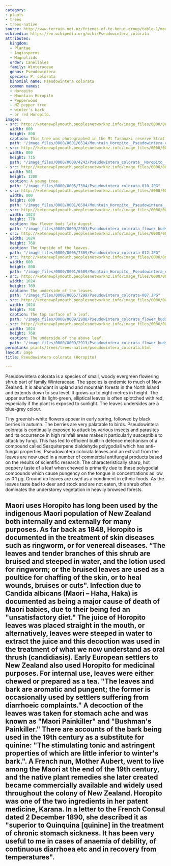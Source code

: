 ```yaml
---
category:
- plants
- trees
- trees-native
source: http://www.terrain.net.nz/friends-of-te-henui-group/table-1/mountain-horopito-pseudowintera-colorata.html
wikipedia: https://en.wikipedia.org/wiki/Pseudowintera_colorata
attributes:
  kingdom:
  - Plantae
  - Angiosperms
  - Magnoliids
  order: Canellales
  family: Winteraceae
  genus: Pseudowintera
  species: P. colorata
  binomial name: Pseudowintera colorata
  common names:
  - Horopito
  - Mountain Horopito
  - Pepperwood
  - NZ pepper tree
  - winter's bark
  - or red Horopito.
images:
- src: http://ketenewplymouth.peoplesnetworknz.info/image_files/0000/0001/6514/Mountain_Horopito__Pseudowintera_colorata.JPG
  width: 600
  height: 800
  caption: This tree was photographed in the Mt Taranaki reserve Stratford side.
  path: "/image_files/0000/0001/6514/Mountain_Horopito__Pseudowintera_colorata.JPG"
- src: http://ketenewplymouth.peoplesnetworknz.info/image_files/0000/0000/4243/Pseudowintera_colorata__Horopito_-1.JPG
  width: 800
  height: 715
  path: "/image_files/0000/0000/4243/Pseudowintera_colorata__Horopito_-1.JPG"
- src: http://ketenewplymouth.peoplesnetworknz.info/image_files/0000/0005/7304/Pseudowintera_colorata-010.JPG
  width: 901
  height: 1200
  caption: A young tree.
  path: "/image_files/0000/0005/7304/Pseudowintera_colorata-010.JPG"
- src: http://ketenewplymouth.peoplesnetworknz.info/image_files/0000/0001/6504/Mountain_Horopito__Pseudowintera__colorata-1.JPG
  width: 800
  height: 600
  path: "/image_files/0000/0001/6504/Mountain_Horopito__Pseudowintera__colorata-1.JPG"
- src: http://ketenewplymouth.peoplesnetworknz.info/image_files/0000/0009/2903/Pseudowintera_colorata_flower_buds-003.JPG
  width: 1024
  height: 770
  caption: New flower buds late August.
  path: "/image_files/0000/0009/2903/Pseudowintera_colorata_flower_buds-003.JPG"
- src: http://ketenewplymouth.peoplesnetworknz.info/image_files/0000/0005/7309/Pseudowintera_colorata-012.JPG
  width: 1024
  height: 768
  caption: The topside of the leaves.
  path: "/image_files/0000/0005/7309/Pseudowintera_colorata-012.JPG"
- src: http://ketenewplymouth.peoplesnetworknz.info/image_files/0000/0001/6509/Mountain_Horopito__Pseudowintera_colorata-2.JPG
  width: 600
  height: 800
  path: "/image_files/0000/0001/6509/Mountain_Horopito__Pseudowintera_colorata-2.JPG"
- src: http://ketenewplymouth.peoplesnetworknz.info/image_files/0000/0005/7299/Pseudowintera_colorata-007.JPG
  width: 1024
  height: 769
  caption: The underside of the leaves.
  path: "/image_files/0000/0005/7299/Pseudowintera_colorata-007.JPG"
- src: http://ketenewplymouth.peoplesnetworknz.info/image_files/0000/0009/2908/Pseudowintera_colorata_flower_buds-005.JPG
  width: 1024
  height: 768
  caption: The top surface of a leaf.
  path: "/image_files/0000/0009/2908/Pseudowintera_colorata_flower_buds-005.JPG"
- src: http://ketenewplymouth.peoplesnetworknz.info/image_files/0000/0009/2913/Pseudowintera_colorata_flower_buds-006.JPG
  width: 1024
  height: 768
  caption: The underside of the above leaf.
  path: "/image_files/0000/0009/2913/Pseudowintera_colorata_flower_buds-006.JPG"
permalink: plants/trees/trees-native/pseudowintera_colorata.html
layout: page
title: Pseudowintera colorata (Horopito)

---
```

Pseudowintera colorata is a species of small, woody evergreen flowering shrub part of family Winteraceae. The species is endemic to much of New Zealand. It is abundant in upland and mountain forests in the North Island and extends down to sea level. It grows up to eight metres in height. The upper surface of its light-green, elliptical leaves is often splotched with red, especially if the plant is exposed to sunlight. The leaves undersides are a blue-grey colour. 

Tiny greenish-white flowers appear in early spring, followed by black berries in autumn. The berries are very palatable to birds.
Pseudowintera colorata is continually exposed to attack by various insects and parasites and its occurrence in high rainfall areas makes it particularly susceptible to attack by fungi. This has led to efficient built-in defence mechanism of a compound called Sesquiterpene dialdehyde polygodiali which has anti-fungal properties. Pseudowintera colorata leaves and an extract from the leaves are now used in a number of commercial antifungal products based on the results of scientific research. 
The characteristically sharp, hot peppery taste of a leaf when chewed is primarily due to these polygodial compounds which cause pungency on the tongue in concentrations as low as 0.1 µg. Ground up leaves are used as a condiment in ethnic foods. As the leaves taste bad to deer and stock and are not eaten, this shrub often dominates the understorey vegetation in heavily browsed forests.
## Maori uses Horopito has long been used by the indigenous Maori population of New Zealand both internally and externally for many purposes. As far back as 1848, Horopito is documented in the treatment of skin diseases such as ringworm, or for venereal diseases. “The leaves and tender branches of this shrub are bruised and steeped in water, and the lotion used for ringworm; or the bruised leaves are used as a poultice for chaffing of the skin, or to heal wounds, bruises or cuts". Infection due to Candida albicans (Maori – Haha, Haka) is documented as being a major cause of death of Maori babies, due to their being fed an "unsatisfactory diet." The juice of Horopito leaves was placed straight in the mouth, or alternatively, leaves were steeped in water to extract the juice and this decoction was used in the treatment of what we now understand as oral thrush (candidiasis). Early European settlers to New Zealand also used Horopito for medicinal purposes. For internal use, leaves were either chewed or prepared as a tea. "The leaves and bark are aromatic and pungent; the former is occasionally used by settlers suffering from diarrhoeic complaints." A decoction of the leaves was taken for stomach ache and was known as "Maori Painkiller" and "Bushman's Painkiller." There are accounts of the bark being used in the 19th century as a substitute for quinine: "The stimulating tonic and astringent properties of which are little inferior to winter's bark.". A French nun, Mother Aubert, went to live among the Maori at the end of the 19th century, and the native plant remedies she later created became commercially available and widely used throughout the colony of New Zealand. Horopito was one of the two ingredients in her patent medicine, Karana. In a letter to the French Consul dated 2 December 1890, she described it as "superior to Quinquina [quinine] in the treatment of chronic stomach sickness. It has been very useful to me in cases of anaemia of debility, of continuous diarrhoea etc and in recovery from temperatures".
